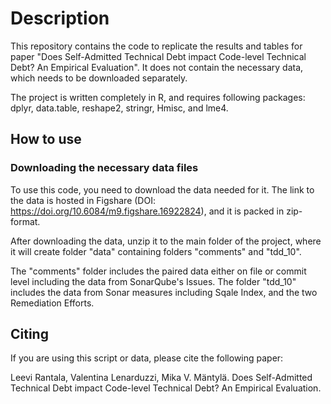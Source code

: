 # Description
This repository contains the code to replicate the results and tables for paper "Does Self-Admitted Technical Debt impact Code-level Technical Debt? An Empirical Evaluation". It does not contain the necessary data, which needs to be downloaded separately.

The project is written completely in R, and requires following packages: dplyr, data.table, reshape2, stringr, Hmisc, and lme4.

## How to use

### Downloading the necessary data files
To use this code, you need to download the data needed for it. The link to the data is hosted in Figshare (DOI: https://doi.org/10.6084/m9.figshare.16922824), and it is packed in zip-format.

After downloading the data, unzip it to the main folder of the project, where it will create
folder "data" containing folders "comments" and "tdd_10".

The "comments" folder includes the paired data either on file or commit level including
the data from SonarQube's Issues. The folder "tdd_10" includes the data from Sonar measures
including Sqale Index, and the two Remediation Efforts.

## Citing
If you are using this script or data, please cite the following paper:

Leevi Rantala, Valentina Lenarduzzi, Mika V. Mäntylä. Does Self-Admitted Technical Debt impact Code-level Technical Debt? An Empirical Evaluation.

